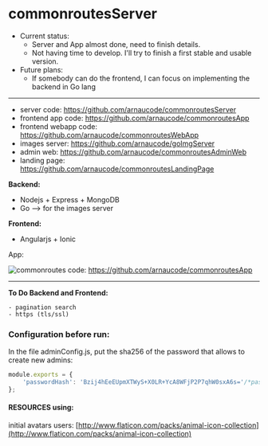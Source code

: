 # commonroutesServer

- Current status:
    - Server and App almost done, need to finish details.
    - Not having time to develop. I'll try to finish a first stable and usable version.
- Future plans:
    - If somebody can do the frontend, I can focus on implementing the backend in Go lang

---

- server code: https://github.com/arnaucode/commonroutesServer
- frontend app code: https://github.com/arnaucode/commonroutesApp
- frontend webapp code: https://github.com/arnaucode/commonroutesWebApp
- images server: https://github.com/arnaucode/goImgServer
- admin web: https://github.com/arnaucode/commonroutesAdminWeb
- landing page: https://github.com/arnaucode/commonroutesLandingPage

**Backend:**

- Nodejs + Express + MongoDB
- Go --> for the images server

**Frontend:**

- Angularjs + Ionic



App:

![commonroutes](https://raw.githubusercontent.com/arnaucode/commonroutesApp/master/commonroutes.png "commonroutes")
code: https://github.com/arnaucode/commonroutesApp

--------------------


**To Do Backend and Frontend:**
```
- pagination search
- https (tls/ssl)
```

### Configuration before run:
In the file adminConfig.js, put the sha256 of the password that allows to create new admins:
```js
module.exports = {
    'passwordHash': 'Bzij4hEeEUpmXTWyS+X0LR+YcA8WFjP2P7qhW0sxA6s='/*password raw: adminPassword*/
};
```


#### RESOURCES using:

initial avatars users: [http://www.flaticon.com/packs/animal-icon-collection](http://www.flaticon.com/packs/animal-icon-collection)
